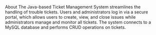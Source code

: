 About
The Java-based Ticket Management System streamlines the handling of trouble tickets. Users and administrators log in via a secure portal, 
which allows users to create, view, and close issues while administrators manage and monitor all tickets. The system connects to a MySQL database and performs 
CRUD operations on tickets.
